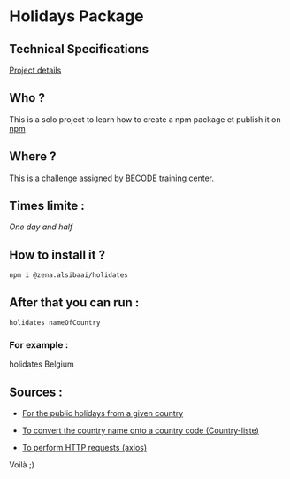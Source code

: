 # Holidays Package

## Technical Specifications

[Project details](https://github.com/becodeorg/LIE-Jepsen-4.27/tree/master/03-the-mountain/01-nodejs-drill/01-cli-nager)

## Who ?

This is a solo project to learn how to create a npm package et publish it on [npm](https://www.npmjs.com)

## Where ?

This is a challenge assigned by [BECODE](https://becode.org/) training center.

## Times limite :

_One day and half_

## How to install it ?

    npm i @zena.alsibaai/holidates

## After that you can run :

    holidates nameOfCountry

### For example :

holidates Belgium

## Sources :

- [For the public holidays from a given country](https://date.nager.at/)

- [To convert the country name onto a country code (Country-liste)](https://www.npmjs.com/package/country-list)

- [To perform HTTP requests (axios)](https://www.npmjs.com/package/axios)

Voilà ;)
